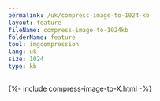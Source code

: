 ```yaml
---
permalink: /uk/compress-image-to-1024-kb
layout: feature
fileName: compress-image-to-1024kb
folderName: feature
tool: imgcompression
lang: uk
size: 1024
type: kb
---
```


{%- include compress-image-to-X.html -%}
